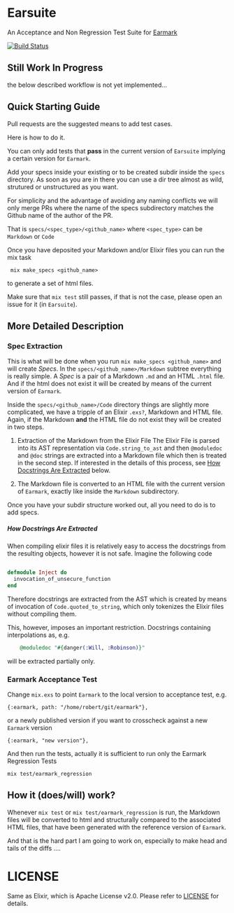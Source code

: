 # Earsuite

An Acceptance and Non Regression Test Suite for [Earmark](https://github.com/pragdave/earmark)  

[![Build Status](https://travis-ci.org/RobertDober/Earsuite.svg?branch=master)](https://travis-ci.org/RobertDober/earsuite)

## Still Work In Progress

the below described workflow is not yet implemented...

## Quick Starting Guide

Pull requests are the suggested means to add test cases.

Here is how to do it.

You can only add tests that **pass** in the current version of `Earsuite` implying a certain version for `Earmark`.

Add your specs inside your existing or to be created subdir inside  the `specs` directory. As soon as you are in there
you can use a dir tree almost as wild, strutured or unstructured as you want.

For simplicity and the advantage of avoiding any naming conflicts we will only merge PRs where the name of the specs subdirectory
matches the Github name of the author of the PR.

That is `specs/<spec_type>/<github_name>`  where `<spec_type>` can be `Markdown` or `Code` 

Once you have deposited your Markdown and/or Elixir files you can run the mix task

     mix make_specs <github_name>

 to generate a set of html files.

Make sure that `mix test` still passes, if that is not the case, please open an issue for it (in `Earsuite`).

## More Detailed Description

### Spec Extraction

This is what will be done when you run `mix make_specs <github_name>` and will create _Specs_. In the `specs/<github_name>/Markdown` subtree everything is
really simple. A _Spec_ is a pair of  a Markdown `.md` and an HTML `.html` file. And if the html does not exist it will be created by means of the current
version of `Earmark`.

Inside the `specs/<github_name>/Code` directory things are slightly more complicated, we have a tripple of an Elixir `.exs?`, Markdown and HTML file. Again, if the
Markdown **and** the HTML file do not exist they will be created in two steps.

1. Extraction of the Markdown from the Elixir File
The Elixir File is parsed into its AST representation via `Code.string_to_ast` and then `@moduledoc` and `@doc` strings are extracted into a Markdown file which then is treated in the second step.
If interested in the details of this process, see [How Docstrings Are Extracted](#how-docstrings-are-extracted) below.

1. The Markdown file is converted to an HTML file with the current version of `Earmark`, exactly like inside the `Markdown` subdirectory.


Once you have your subdir structure worked out, all you need to do is to add specs.


##### How Docstrings Are Extracted

When compiling elixir files it is relatively easy to access the docstrings from the resulting objects, however it is not safe. Imagine the following code

```elixir

defmodule Inject do
  invocation_of_unsecure_function
end
```

Therefore docstrings are extracted from the AST which is created by means of invocation of `Code.quoted_to_string`, which only tokenizes the Elixir files
without compiling them.

This, however, imposes an important restriction. Docstrings containing interpolations as, e.g.

```elixir
    @moduledoc "#{danger(:Will, :Robinson)}"
```

will be extracted partially only.

### Earmark Acceptance Test

Change `mix.exs` to point `Earmark` to the local version to acceptance test, e.g. 
    
    {:earmark, path: "/home/robert/git/earmark"},

or a newly published version if you want to crosscheck against a new `Earmark` version

    {:earmark, "new version"},

And then run the tests, actually it is sufficient to run only the Earmark Regression Tests

    mix test/earmark_regression

## How it (does/will) work?

Whenever `mix test` or `mix test/earmark_regression` is run, the Markdown files will be converted to html and structurally compared to the associated HTML files, that have been
generated with the reference version of `Earmark`.

And that is the hard part I am going to work on, especially to make head and tails of the diffs ....


# LICENSE

Same as Elixir, which is Apache License v2.0. Please refer to [LICENSE](LICENSE) for details.
